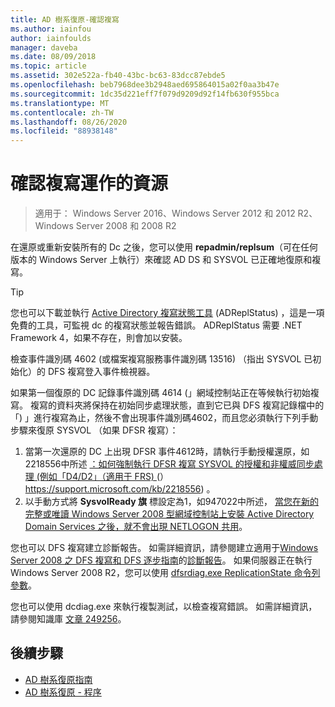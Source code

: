```yaml
---
title: AD 樹系復原-確認複寫
ms.author: iainfou
author: iainfoulds
manager: daveba
ms.date: 08/09/2018
ms.topic: article
ms.assetid: 302e522a-fb40-43bc-bc63-83dcc87ebde5
ms.openlocfilehash: beb7968dee3b2948aed695864015a02f0aa3b47e
ms.sourcegitcommit: 1dc35d221eff7f079d9209d92f14fb630f955bca
ms.translationtype: MT
ms.contentlocale: zh-TW
ms.lasthandoff: 08/26/2020
ms.locfileid: "88938148"
---
```

# <a name="resources-to-verify-replication-is-working"></a>確認複寫運作的資源

>適用于： Windows Server 2016、Windows Server 2012 和 2012 R2、Windows Server 2008 和 2008 R2

在還原或重新安裝所有的 Dc 之後，您可以使用 **repadmin/replsum**（可在任何版本的 Windows Server 上執行）來確認 AD DS 和 SYSVOL 已正確地復原和複寫。

> [!TIP]
> 您也可以下載並執行 [Active Directory 複寫狀態工具](https://www.microsoft.com/download/details.aspx?id=30005) (ADReplStatus) ，這是一項免費的工具，可監視 dc 的複寫狀態並報告錯誤。 ADReplStatus 需要 .NET Framework 4，如果不存在，則會加以安裝。

檢查事件識別碼 4602 (或檔案複寫服務事件識別碼 13516) （指出 SYSVOL 已初始化）的 DFS 複寫登入事件檢視器。

如果第一個復原的 DC 記錄事件識別碼 4614 (」網域控制站正在等候執行初始複寫。 複寫的資料夾將保持在初始同步處理狀態，直到它已與 DFS 複寫記錄檔中的「) 」進行複寫為止，然後不會出現事件識別碼4602，而且您必須執行下列手動步驟來復原 SYSVOL （如果 DFSR 複寫）：

1. 當第一次還原的 DC 上出現 DFSR 事件4612時，請執行手動授權還原，如2218556中所述 [：如何強制執行 DFSR 複寫 SYSVOL 的授權和非權威同步處理 (例如「D4/D2」（適用于 FRS) ](https://support.microsoft.com/kb/2218556) (） https://support.microsoft.com/kb/2218556) 。
2. 以手動方式將 **SysvolReady 旗** 標設定為1，如947022中所述， [當您在新的完整或唯讀 Windows Server 2008 型網域控制站上安裝 Active Directory Domain Services 之後，就不會出現 NETLOGON 共用](https://support.microsoft.com/kb/947022)。

您也可以 DFS 複寫建立診斷報告。 如需詳細資訊，請參閱建立適用于[Windows Server 2008 之 DFS 複寫和 DFS 逐步指南](/previous-versions/windows/it-pro/windows-server-2008-R2-and-2008/cc754227(v=ws.11))的[診斷報告](/previous-versions/windows/it-pro/windows-server-2008-R2-and-2008/cc754227(v=ws.11))。 如果伺服器正在執行 Windows Server 2008 R2，您可以使用 [dfsrdiag.exe ReplicationState 命令列參數](/previous-versions/windows/it-pro/windows-server-2008-R2-and-2008/cc754227(v=ws.11))。

您也可以使用 dcdiag.exe 來執行複製測試，以檢查複寫錯誤。 如需詳細資訊，請參閱知識庫 [文章 249256](https://support.microsoft.com/kb/249256)。

## <a name="next-steps"></a>後續步驟

- [AD 樹系復原指南](AD-Forest-Recovery-Guide.md)
- [AD 樹系復原 - 程序](AD-Forest-Recovery-Procedures.md)
